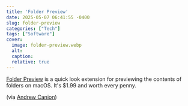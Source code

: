 ```yaml
---
title: 'Folder Preview'
date: 2025-05-07 06:41:55 -0400
slug: folder-preview
categories: ["Tech"]
tags: ["Software"]
cover: 
  image: folder-preview.webp
  alt: 
  caption: 
  relative: true
---
```



[Folder Preview](https://anybox.ltd/folder-preview) is a quick look extension for previewing the contents of folders on macOS. It's $1.99 and worth every penny.

(via [Andrew Canion](https://canion.blog/2025/05/07/bought-folder-preview-a-macos.html))



